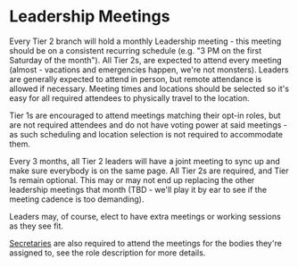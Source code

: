 # Leadership Meetings

Every Tier 2 branch will hold a monthly Leadership meeting - this meeting should be on a consistent recurring schedule (e.g. "3 PM on the first Saturday of the month"). All Tier 2s, are expected to attend every meeting (almost - vacations and emergencies happen, we're not monsters). Leaders are generally expected to attend in person, but remote attendance is allowed if necessary. Meeting times and locations should be selected so it's easy for all required attendees to physically travel to the location.

Tier 1s are encouraged to attend meetings matching their opt-in roles, but are not required attendees and do not have voting power at said meetings - as such scheduling and location selection is not required to accommodate them.

Every 3 months, all Tier 2 leaders will have a joint meeting to sync up and make sure everybody is on the same page. All Tier 2s are required, and Tier 1s remain optional. This may or may not end up replacing the other leadership meetings that month (TBD - we'll play it by ear to see if the meeting cadence is too demanding).

Leaders may, of course, elect to have extra meetings or working sessions as they see fit.

[Secretaries](../07-Leadership-Roles/04-Miscellaneous/03-Secretary.md) are also required to attend the meetings for the bodies they're assigned to, see the role description for more details.